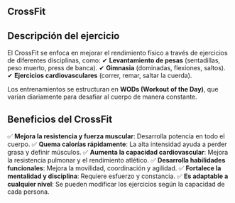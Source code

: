 ## CrossFit

## **Descripción del ejercicio**

El CrossFit se enfoca en mejorar el rendimiento físico a través de ejercicios de diferentes disciplinas, como:
 ✔ **Levantamiento de pesas** (sentadillas, peso muerto, press de banca).
 ✔ **Gimnasia** (dominadas, flexiones, saltos).
 ✔ **Ejercicios cardiovasculares** (correr, remar, saltar la cuerda).

Los entrenamientos se estructuran en **WODs (Workout of the Day)**, que varían diariamente para desafiar al cuerpo de manera constante.

## **Beneficios del CrossFit**

✅ **Mejora la resistencia y fuerza muscular**: Desarrolla potencia en todo el cuerpo.
 ✅ **Quema calorías rápidamente**: La alta intensidad ayuda a perder grasa y definir músculos.
 ✅ **Aumenta la capacidad cardiovascular**: Mejora la resistencia pulmonar y el rendimiento atlético.
 ✅ **Desarrolla habilidades funcionales**: Mejora la movilidad, coordinación y agilidad.
 ✅ **Fortalece la mentalidad y disciplina**: Requiere esfuerzo y constancia.
 ✅ **Es adaptable a cualquier nivel**: Se pueden modificar los ejercicios según la capacidad de cada persona.
